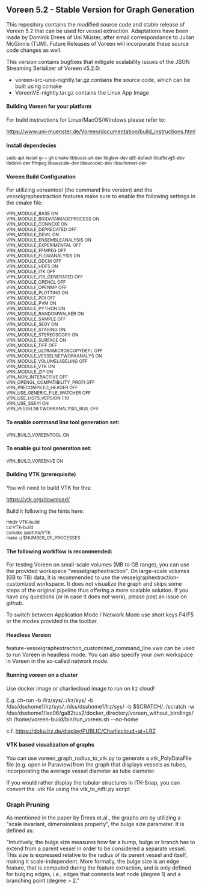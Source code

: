 ## Voreen 5.2 - Stable Version for Graph Generation

This repository contains the modified source code and stable release of Voreen 5.2 that can be used for vessel extraction. 
Adaptations have been made by Dominik Drees of Uni Müster, after email correspondance to Julian McGinnis (TUM).
Future Releases of Voreen will incorporate these source code changes as well.

This version contains bugfixes that mitigate scalability issues of the JSON Streaming Serializer of Voreen v5.2.0:

* voreen-src-unix-nightly.tar.gz contains the source code, which can be built using ccmake
* VoreenVE-nightly.tar.gz contains the Linux App Image

#### Building Voreen for your platform

For build instructions for Linux/MacOS/Windows please refer to:

https://www.uni-muenster.de/Voreen/documentation/build_instructions.html

#### Install dependecies

<sub> 
sudo apt install g++ git cmake libboost-all-dev libglew-dev qt5-default libqt5svg5-dev  libdevil-dev ffmpeg libswscale-dev libavcodec-dev libavformat-dev
</sub> 

#### Voreen Build Configuration

For utilizing voreentool (the command line version) and the vesselgraphextraction features make sure to enable the following settings in the cmake file:

<sub>
VRN_MODULE_BASE                  ON     <br />                                      
VRN_MODULE_BIGDATAIMAGEPROCESS   ON     <br />                                      
VRN_MODULE_CONNEXE               ON     <br />                                      
VRN_MODULE_DEPRECATED            OFF    <br />                                      
VRN_MODULE_DEVIL                 ON     <br />                                      
VRN_MODULE_ENSEMBLEANALYSIS      ON     <br />                                      
VRN_MODULE_EXPERIMENTAL          OFF    <br />                                      
VRN_MODULE_FFMPEG                OFF    <br />                                  
VRN_MODULE_FLOWANALYSIS          ON     <br />                                      
VRN_MODULE_GDCM                  OFF    <br />                                      
VRN_MODULE_HDF5                  ON     <br />                                      
VRN_MODULE_ITK                   OFF    <br />                                      
VRN_MODULE_ITK_GENERATED         OFF    <br />                                      
VRN_MODULE_OPENCL                OFF    <br />                                      
VRN_MODULE_OPENMP                OFF    <br />                                      
VRN_MODULE_PLOTTING              ON     <br />                                      
VRN_MODULE_POI                   OFF    <br />                                      
VRN_MODULE_PVM                   ON     <br />                                      
VRN_MODULE_PYTHON                ON     <br />                                      
VRN_MODULE_RANDOMWALKER          ON     <br />                                      
VRN_MODULE_SAMPLE                OFF    <br />                                      
VRN_MODULE_SEGY                  ON     <br />                                      
VRN_MODULE_STAGING               ON     <br />                                      
VRN_MODULE_STEREOSCOPY           ON     <br />                                      
VRN_MODULE_SURFACE               ON     <br />  
VRN_MODULE_TIFF                  OFF    <br />                                      
VRN_MODULE_ULTRAMICROSCOPYDEPL   OFF    <br />                                      
VRN_MODULE_VESSELNETWORKANALYS   ON     <br />                                      
VRN_MODULE_VOLUMELABELING        OFF    <br />                                      
VRN_MODULE_VTK                   ON     <br />                                    
VRN_MODULE_ZIP                   ON     <br />                                      
VRN_NON_INTERACTIVE              OFF    <br />                                      
VRN_OPENGL_COMPATIBILITY_PROFI   OFF    <br />                                      
VRN_PRECOMPILED_HEADER           OFF    <br />                                      
VRN_USE_GENERIC_FILE_WATCHER     OFF    <br />                                    
VRN_USE_HDF5_VERSION             1.10   <br />                                      
VRN_USE_SSE41                    ON     <br />                                      
VRN_VESSELNETWORKANALYSIS_BUIL   OFF    <br />
</sub>

#### To enable command line tool generation set:

<sub> VRN_BUILD_VOREENTOOL             ON      </sub> <br />      
 
#### To enable gui tool generation set: <br />

<sub> VRN_BUILD_VOREENVE               ON   </sub> <br />

#### Building VTK (prerequisite)

You will need to build VTK for this: <br />

https://vtk.org/download/ <br />

Build it following the hints here:

<sub>
mkdir VTK-build <br />
cd VTK-build <br />
ccmake /path/to/VTK <br />
make -j $NUMBER_OF_PROCESSES . <br />
</sub>

#### The following workflow is recommended:

For testing Voreen on small-scale volumes (MB to GB range), you can use the provided workspace "vesselgraphextraction".
On large-scale volumes (GB to TB) data, it is recommended to use the vesselgraphextraction-customized workspace.
It does not visualize the graph and skips some steps of the original pipeline thus offering a more scalable solution.
If you have any questions (or in case it does not work), please post an issue on github.

To switch between Application Mode / Network Mode use short keys F4/F5 or the modes provided in the toolbar.

#### Headless Version

feature-vesselgraphextraction_customized_command_line.vws can be used to run Voreen in headless mode. You can also specify your own workspace in Voreen in the so-called network mode.

#### Running voreen on a cluster

Use docker image or charliecloud image to run on lrz cloud!

E.g. ch-run  -b /lrz/sys/.:/lrz/sys/ -b /dss/dsshome1/lrz/sys/.:/dss/dsshome1/lrz/sys/ -b $SCRATCH/.:/scratch -w /dss/dsshome1/lxc06/ga82tus2/docker_directory/voreen_without_bindings/ sh /home/voreen-build/bin/run_voreen.sh --no-home

c.f. https://doku.lrz.de/display/PUBLIC/Charliecloud+at+LRZ


#### VTK based visualization of graphs

You can use voreen_graph_radius_to_vtk.py to generate a vtk_PolyDataFile file (e.g. open in Paraview)from the graph that displays vessels as tubes, incorporating the average vessel diameter as tube diameter. 

If you would rather display the tubular structures in ITK-Snap, you can convert the .vtk file using the vtk_to_nifti.py script.

### Graph Pruning

As mentioned in the paper by Drees et.al., the graphs are by utilizing a "scale invariant, dimensionless property", the bulge size parameter. It is defined as:

"Intuitively, the bulge size measures how far a bump, bulge or branch has to extend from a parent vessel in order to be considered a separate vessel. This size is expressed relative to the radius of its parent vessel and itself, making it scale-independent. More formally, the bulge size is an edge feature, that is computed during the feature extraction, and is only defined for bulging edges, i.e., edges that connecta leaf node (degree 1) and a branching point (degree > 2."
